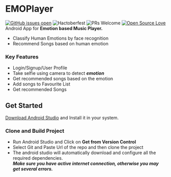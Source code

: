 # EMOPlayer
[![GitHub issues open](https://img.shields.io/github/issues/network-tools/shconfparser.svg)](https://github.com/network-tools/shconfparser/issues)
![Hactoberfest](https://camo.githubusercontent.com/d90c7a4e51b44946411cc60d39f69d7d59ce1b4a/68747470733a2f2f696d672e736869656c64732e696f2f6769746875622f6861636b746f626572666573742f323032302f736f757263652d616173662f676c61646961746f72)
![PRs Welcome](https://img.shields.io/badge/PRs-welcome-brightgreen.svg?style=flat-square)
[![Open Source Love](https://badges.frapsoft.com/os/v1/open-source.svg?v=103)](https://github.com/ellerbrock/open-source-badges/)\
Android App for **Emotion based Music Player.** 
* Classify Human Emotions by face recognition
* Recommend Songs based on human emotion
### Key Features 
* Login/Signup/User Profile
* Take selfie using camera to detect ***emotion***
* Get recommended songs based on the emotion
* Add songs to Favourite List
* Get recommended Songs
## Get Started
[Download Android Studio](https://developer.android.com/studio/?gclid=Cj0KCQjwk8b7BRCaARIsAARRTL5tXz7uZb1zQNV9WFZsINdDMhnoDUSovuesjur5S0GzqfX-O7GG_IoaAlnBEALw_wcB&gclsrc=aw.ds#downloads) and Install it in your system.
### Clone and Build Project
* Run Android Studio and Click on **Get from Version Control**
* Select Git and Paste Url of the repo and then clone the project
* The android studio will automatically download and configure all the required dependencies.\
***Make sure you have active internet connection, otherwise you may get several errors.***
